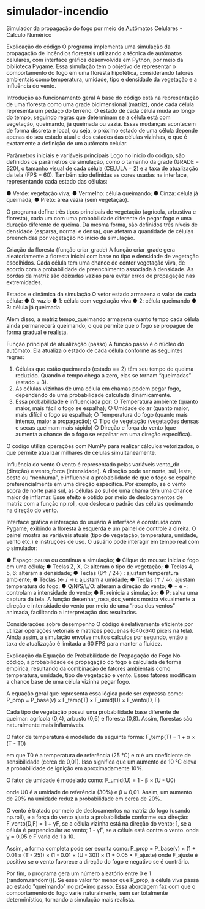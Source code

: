 # simulador-incendio
Simulador da propagação do fogo por meio de Autômatos Celulares - Cálculo Numérico

Explicação do código
O programa implementa uma simulação da propagação de incêndios florestais
utilizando a técnica de autômatos celulares, com interface gráfica desenvolvida em
Python, por meio da biblioteca Pygame. Essa simulação tem o objetivo de
representar o comportamento do fogo em uma floresta hipotética, considerando
fatores ambientais como temperatura, umidade, tipo e densidade da vegetação e a
influência do vento.

Introdução ao funcionamento geral
A base do código está na representação de uma floresta como uma grade
bidimensional (matriz), onde cada célula representa um pedaço do terreno. O
estado de cada célula muda ao longo do tempo, seguindo regras que determinam
se a célula está com vegetação, queimando, já queimada ou vazia.
Essas mudanças acontecem de forma discreta e local, ou seja, o próximo estado de
uma célula depende apenas do seu estado atual e dos estados das células vizinhas,
o que é exatamente a definição de um autômato celular.

Parâmetros iniciais e variáveis principais
Logo no início do código, são definidos os parâmetros de simulação, como o
tamanho da grade (GRADE = 320), o tamanho visual de cada célula (CELULA = 2)
e a taxa de atualização da tela (FPS = 60).
Também são definidas as cores usadas na interface, representando cada estado
das células:

● Verde: vegetação viva;
● Vermelho: célula queimando;
● Cinza: célula já queimada;
● Preto: área vazia (sem vegetação).

O programa define três tipos principais de vegetação (agrícola, arbustiva e floresta),
cada um com uma probabilidade diferente de pegar fogo e uma duração diferente
de queima. Da mesma forma, são definidos três níveis de densidade (esparsa,
normal e densa), que afetam a quantidade de células preenchidas por vegetação no
início da simulação.

Criação da floresta (função criar_grade)
A função criar_grade gera aleatoriamente a floresta inicial com base no tipo e
densidade de vegetação escolhidos.
Cada célula tem uma chance de conter vegetação viva, de acordo com a
probabilidade de preenchimento associada à densidade. As bordas da matriz são
deixadas vazias para evitar erros de propagação nas extremidades.

Estados e dinâmica da simulação
O vetor estado armazena o valor de cada célula:
● 0: vazio
● 1: célula com vegetação viva
● 2: célula queimando
● 3: célula já queimada

Além disso, a matriz tempo_queimando armazena quanto tempo cada célula ainda
permanecerá queimando, o que permite que o fogo se propague de forma gradual e
realista.

Função principal de atualização (passo)
A função passo é o núcleo do autômato. Ela atualiza o estado de cada célula
conforme as seguintes regras:

1. Células que estão queimando (estado == 2) têm seu tempo de queima
reduzido. Quando o tempo chega a zero, elas se tornam “queimadas”
(estado = 3).
2. As células vizinhas de uma célula em chamas podem pegar fogo,
dependendo de uma probabilidade calculada dinamicamente.
3. Essa probabilidade é influenciada por:
○ Temperatura ambiente (quanto maior, mais fácil o fogo se espalha);
○ Umidade do ar (quanto maior, mais difícil o fogo se espalha);
○ Temperatura do fogo (quanto mais intenso, maior a propagação);
○ Tipo de vegetação (vegetações densas e secas queimam mais rápido)
○ Direção e força do vento (que aumenta a chance de o fogo se espalhar
em uma direção específica).

O código utiliza operações com NumPy para realizar cálculos vetorizados, o que
permite atualizar milhares de células simultaneamente.

Influência do vento
O vento é representado pelas variáveis vento_dir (direção) e vento_forca
(intensidade).
A direção pode ser norte, sul, leste, oeste ou “nenhuma”, e influencia a
probabilidade de que o fogo se espalhe preferencialmente em uma direção
específica.
Por exemplo, se o vento sopra de norte para sul, as células ao sul de uma chama
têm uma chance maior de inflamar.
Esse efeito é obtido por meio de deslocamentos de matriz com a função np.roll,
que desloca o padrão das células queimando na direção do vento.

Interface gráfica e interação do usuário
A interface é construída com Pygame, exibindo a floresta à esquerda e um painel de
controle à direita. O painel mostra as variáveis atuais (tipo de vegetação,
temperatura, umidade, vento etc.) e instruções de uso.
O usuário pode interagir em tempo real com o simulador:

● Espaço: pausa ou continua a simulação;
● Clique do mouse: inicia o fogo em uma célula;
● Teclas Z, X, C: alteram o tipo de vegetação;
● Teclas 4, 5, 6: alteram a densidade;
● Teclas (8↑ / 2↓) : ajustam temperatura ambiente;
● Teclas (← / →): ajustam a umidade;
● Teclas (↑ / ↓): ajustam temperatura do fogo;
● Q/N/S/L/O: alteram a direção do vento;
● + e -: controlam a intensidade do vento;
● R: reinicia a simulação;
● P: salva uma captura da tela.
A função desenhar_rosa_dos_ventos mostra visualmente a direção e
intensidade do vento por meio de uma “rosa dos ventos” animada, facilitando a
interpretação dos resultados.

Considerações sobre desempenho
O código é relativamente eficiente por utilizar operações vetoriais e matrizes
pequenas (640x640 pixels na tela). Ainda assim, a simulação envolve muitos
cálculos por segundo, então a taxa de atualização é limitada a 60 FPS para manter
a fluidez.

Explicação da Equação de Probabilidade de Propagação do Fogo
No código, a probabilidade de propagação do fogo é calculada de forma empírica,
resultando da combinação de fatores ambientais como temperatura, umidade, tipo
de vegetação e vento. Esses fatores modificam a chance base de uma célula
vizinha pegar fogo.

A equação geral que representa essa lógica pode ser expressa como:
P_prop = P_base(v) × F_temp(T) × F_umid(U) × F_vento(D, F)

Cada tipo de vegetação possui uma probabilidade base diferente de queimar:
agrícola (0,4), arbusto (0,6) e floresta (0,8). Assim, florestas são naturalmente mais
inflamáveis.

O fator de temperatura é modelado da seguinte forma:
F_temp(T) = 1 + α × (T - T0)

em que T0 é a temperatura de referência (25 °C) e α é um coeficiente de
sensibilidade (cerca de 0,01). Isso significa que um aumento de 10 °C eleva a
probabilidade de ignição em aproximadamente 10%.

O fator de umidade é modelado como:
F_umid(U) = 1 - β × (U - U0)

onde U0 é a umidade de referência (30%) e β ≈ 0,01. Assim, um aumento de 20%
na umidade reduz a probabilidade em cerca de 20%.

O vento é tratado por meio de deslocamentos na matriz do fogo (usando np.roll), e a
força do vento ajusta a probabilidade conforme sua direção:
F_vento(D,F) =
 1 + γF, se a célula vizinha está na direção do vento;
 1, se a célula é perpendicular ao vento;
 1 - γF, se a célula está contra o vento.
onde γ ≈ 0,05 e F varia de 1 a 10.

Assim, a forma completa pode ser escrita como:
P_prop = P_base(v) × (1 + 0.01 × (T - 25)) × (1 - 0.01 × (U - 30)) × (1 + 0.05 ×
F_ajuste)
onde F_ajuste é positivo se o vento favorece a direção do fogo e negativo se é
contrário.

Por fim, o programa gera um número aleatório entre 0 e 1 (random.random()). Se
esse valor for menor que P_prop, a célula viva passa ao estado "queimando" no
próximo passo. Essa abordagem faz com que o comportamento do fogo varie
naturalmente, sem ser totalmente determinístico, tornando a simulação mais
realista.